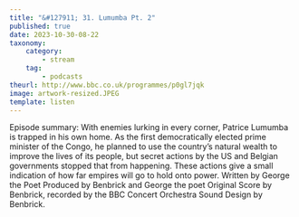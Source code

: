 ```yaml
---
title: "&#127911; 31. Lumumba Pt. 2"
published: true
date: 2023-10-30-08-22
taxonomy:
    category:
        - stream
    tag:
        - podcasts
theurl: http://www.bbc.co.uk/programmes/p0gl7jqk
image: artwork-resized.JPEG
template: listen
---
```


Episode summary: With enemies lurking in every corner, Patrice Lumumba is trapped in his own home. As the first democratically elected prime minister of the Congo, he planned to use the country&rsquo;s natural wealth to improve the lives of its people, but secret actions by the US and Belgian governments stopped that from happening. These actions give a small indication of how far empires will go to hold onto power. Written by George the Poet Produced by Benbrick and George the poet Original Score by Benbrick, recorded by the BBC Concert Orchestra Sound Design by Benbrick.
